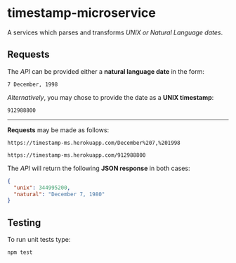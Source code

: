 # timestamp-microservice
A services which parses and transforms *UNIX or Natural Language dates*.



## Requests

The _API_ can be provided either a **natural language date** in the form: 

`7 December, 1998`

_Alternatively_, you may chose to provide the date as a **UNIX timestamp**:

`912988800`

___

**Requests** may be made as follows:

`https://timestamp-ms.herokuapp.com/December%207,%201998`

`https://timestamp-ms.herokuapp.com/912988800`

The *API* will return the following **JSON response** in both cases:

```json
{
  "unix": 344995200, 
  "natural": "December 7, 1980"
}
```


## Testing

To run unit tests type:

`npm test`
